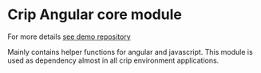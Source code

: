 # Crip Angular core module

For more details [see demo repository](https://github.com/crip-angular/demo)

Mainly contains helper functions for angular and javascript.
This module is used as dependency almost in all crip environment applications.